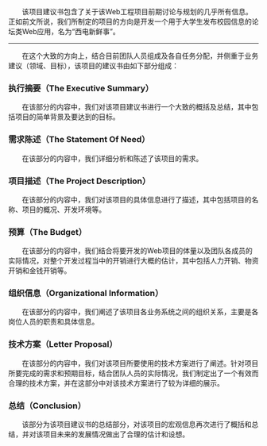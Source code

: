 &nbsp;&nbsp;&nbsp;&nbsp;&nbsp;&nbsp;&nbsp;该项目建议书包含了关于该Web工程项目前期讨论与规划的几乎所有信息。正如前文所说，我们所制定的项目的方向是开发一个用于大学生发布校园信息的论坛类Web应用，名为“西电新鲜事”。
*****
&nbsp;&nbsp;&nbsp;&nbsp;&nbsp;&nbsp;&nbsp;在这个大致的方向上，结合目前团队人员组成及各自任务分配，并侧重于业务建议（领域、目标），该项目的建议书由如下部分组成：

### 执行摘要（The Executive Summary）

&nbsp;&nbsp;&nbsp;&nbsp;&nbsp;&nbsp;&nbsp;在该部分的内容中，我们对该项目建议书进行一个大致的概括及总结，其中包括项目的简单背景及要达到的目标。

### 需求陈述（The Statement Of Need）

&nbsp;&nbsp;&nbsp;&nbsp;&nbsp;&nbsp;&nbsp;在该部分的内容中，我们详细分析和陈述了该项目的需求。

### 项目描述（The Project Description）

&nbsp;&nbsp;&nbsp;&nbsp;&nbsp;&nbsp;&nbsp;在该部分的内容中，我们对该项目的具体信息进行了描述，其中包括项目的名称、项目的概况、开发环境等。

### 预算（The Budget）

&nbsp;&nbsp;&nbsp;&nbsp;&nbsp;&nbsp;&nbsp;在该部分的内容中，我们结合将要开发的Web项目的体量以及团队各成员的实际情况，对整个开发过程当中的开销进行大概的估计，其中包括人力开销、物资开销和金钱开销等。

### 组织信息（Organizational Information）

&nbsp;&nbsp;&nbsp;&nbsp;&nbsp;&nbsp;&nbsp;在该部分的内容中，我们阐述了该项目各业务系统之间的组织关系，主要是各岗位人员的职责和具体信息。

### 技术方案（Letter Proposal）

&nbsp;&nbsp;&nbsp;&nbsp;&nbsp;&nbsp;&nbsp;在该部分的内容中，我们对该项目所要使用的技术方案进行了阐述。针对项目所要完成的需求和预期目标，结合团队人员的实际情况，我们制定出了一个有效而合理的技术方案，并在这部分中对该技术方案进行了较为详细的展示。

### 总结（Conclusion）

&nbsp;&nbsp;&nbsp;&nbsp;&nbsp;&nbsp;&nbsp;该部分为该项目建议书的总结部分，对该项目的宏观信息再次进行了概括和总结，并对该项目未来的发展情况做出了合理的估计和设想。
